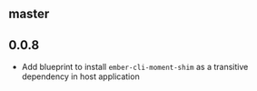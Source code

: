 master
-----

0.0.8
-----

* Add blueprint to install `ember-cli-moment-shim` as a transitive dependency in
  host application
